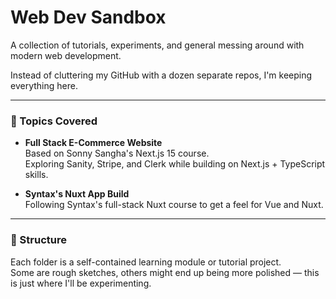 # Web Dev Sandbox

A collection of tutorials, experiments, and general messing around with modern web development.

Instead of cluttering my GitHub with a dozen separate repos, I'm keeping everything here.

---

### 🧱 Topics Covered

- **Full Stack E-Commerce Website**  
  Based on Sonny Sangha's Next.js 15 course.  
  Exploring Sanity, Stripe, and Clerk while building on Next.js + TypeScript skills.

- **Syntax's Nuxt App Build**  
  Following Syntax's full-stack Nuxt course to get a feel for Vue and Nuxt.

---

### 📁 Structure

Each folder is a self-contained learning module or tutorial project.  
Some are rough sketches, others might end up being more polished — this is just where I'll be experimenting.
